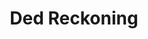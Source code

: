 ---
title: "Ded Reckoning"
video: ""
type: "Sparkling"
vintage: ""
grape: "Chardonnay and Pinot Noir"
abv: "12% Alchohol"
region: "Australia"
rating: "onehalf"
pairings: []
tags: []
class: postSingle
---